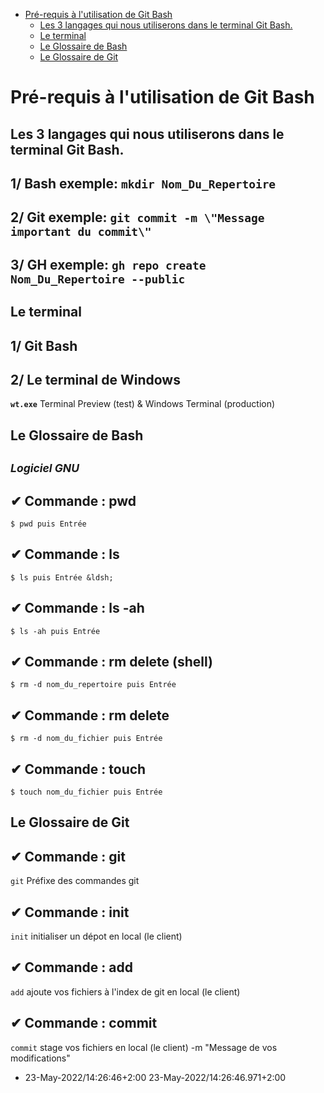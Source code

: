 
- [Pré-requis à l'utilisation de Git Bash](#Pré-requis-à-l-utilisation-de-Git-Bash)
  - [Les 3 langages qui nous utiliserons dans le terminal Git Bash.](#Les-3-langages-qui-nous-utiliserons-dans-le-terminal-Git-Bash.)
  - [Le terminal](#Le-terminal)
  - [Le Glossaire de Bash](#Le-Glossaire-de-Bash)
  - [Le Glossaire de Git](#Le-Glossaire-de-Git)
# Pré-requis à l'utilisation de Git Bash
## Les 3 langages qui nous utiliserons dans le terminal Git Bash.

## 1/    Bash exemple:  `mkdir Nom_Du_Repertoire`
## 2/    Git exemple:  `git commit -m \"Message important du commit\"`
## 3/    GH exemple:  `gh repo create  Nom_Du_Repertoire --public`
## Le terminal

## 1/ Git Bash
## 2/ Le terminal de Windows
**`wt.exe`** Terminal Preview (test) & Windows Terminal (production)

## Le Glossaire de Bash

## *<small> Logiciel GNU</small>* 
## ✔ Commande : pwd
```shell
$ pwd puis Entrée
```          

## ✔ Commande : ls
```shell
$ ls puis Entrée &ldsh;
```          

## ✔ Commande : ls -ah
```shell
$ ls -ah puis Entrée
```          

## ✔ Commande : rm delete (shell)
```shell
$ rm -d nom_du_repertoire puis Entrée
```          

## ✔ Commande : rm delete
```shell
$ rm -d nom_du_fichier puis Entrée
```          

## ✔ Commande : touch
```shell
$ touch nom_du_fichier puis Entrée
```          

## Le Glossaire de Git

## ✔ Commande :  git
`git`  Préfixe des commandes git

## ✔ Commande :  init
`init`  initialiser un dépot en local (le client)

## ✔ Commande :  add
`add`  ajoute vos fichiers à l'index de git en local (le client)

## ✔ Commande :  commit
`commit`  stage vos fichiers en local (le client) -m "Message de vos modifications"

- 23-May-2022/14:26:46+2:00 23-May-2022/14:26:46.971+2:00